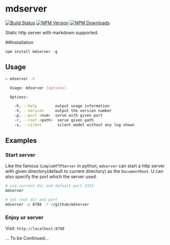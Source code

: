 mdserver
==============

 [![Build Status](https://api.travis-ci.org/zhiyelee/mdserver.svg)](http://travis-ci.org/zhiyelee/mdserver)
[![NPM Version](http://img.shields.io/npm/v/mdserver.svg?style=flat)](https://www.npmjs.org/package/mdserver)
[![NPM Downloads](https://img.shields.io/npm/dm/mdserver.svg?style=flat)](https://www.npmjs.org/package/mdserver)

Static http server with markdown supported.

##Installation

    npm install mdserver -g

## Usage

```sh
✍ mdserver -h

  Usage: mdserver [options]

  Options:

    -h, --help        output usage information
    -V, --version     output the version number
    -p, --port <num>  serve with given port
    -r, --root <path>  serve given path
    -s, --silent       silent model without any log shown

```

## Examples

### Start server

Like the famous `SimpleHTTPServer` in python, `mdserver` can start a http server with given directory(default to current directory) as the `DocumentRoot`. U can also specify the port which the server used.

```sh
# use current dir and default port 3333
mdserver

# set root dir and port
mdserver -p 8788 -r ~/github/mdserver
```

### Enjoy ur server

Visit: `http://localhost:8788 `

... To be Continued...
